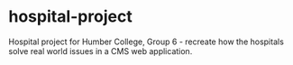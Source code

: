 # hospital-project
Hospital project for Humber College, Group 6 - recreate how the hospitals solve real world issues in a CMS web application.
